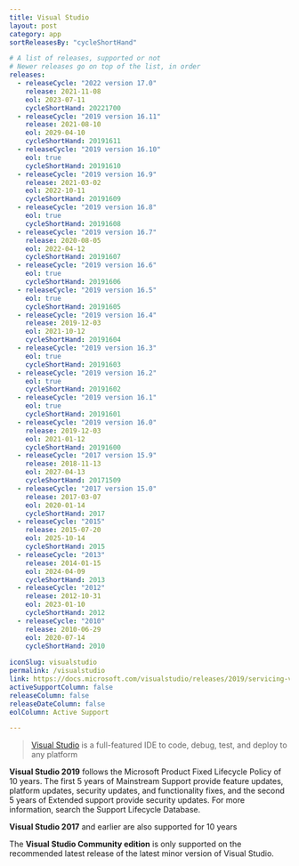 ```yaml
---
title: Visual Studio
layout: post
category: app
sortReleasesBy: "cycleShortHand"

# A list of releases, supported or not
# Newer releases go on top of the list, in order
releases:
  - releaseCycle: "2022 version 17.0"
    release: 2021-11-08
    eol: 2023-07-11
    cycleShortHand: 20221700
  - releaseCycle: "2019 version 16.11"
    release: 2021-08-10
    eol: 2029-04-10
    cycleShortHand: 20191611
  - releaseCycle: "2019 version 16.10"
    eol: true
    cycleShortHand: 20191610
  - releaseCycle: "2019 version 16.9"
    release: 2021-03-02
    eol: 2022-10-11
    cycleShortHand: 20191609
  - releaseCycle: "2019 version 16.8"
    eol: true
    cycleShortHand: 20191608
  - releaseCycle: "2019 version 16.7"
    release: 2020-08-05
    eol: 2022-04-12
    cycleShortHand: 20191607
  - releaseCycle: "2019 version 16.6"
    eol: true
    cycleShortHand: 20191606
  - releaseCycle: "2019 version 16.5"
    eol: true
    cycleShortHand: 20191605
  - releaseCycle: "2019 version 16.4"
    release: 2019-12-03
    eol: 2021-10-12
    cycleShortHand: 20191604
  - releaseCycle: "2019 version 16.3"
    eol: true
    cycleShortHand: 20191603
  - releaseCycle: "2019 version 16.2"
    eol: true
    cycleShortHand: 20191602
  - releaseCycle: "2019 version 16.1"
    eol: true
    cycleShortHand: 20191601
  - releaseCycle: "2019 version 16.0"
    release: 2019-12-03
    eol: 2021-01-12
    cycleShortHand: 20191600
  - releaseCycle: "2017 version 15.9"
    release: 2018-11-13
    eol: 2027-04-13
    cycleShortHand: 20171509
  - releaseCycle: "2017 version 15.0"
    release: 2017-03-07
    eol: 2020-01-14
    cycleShortHand: 2017
  - releaseCycle: "2015"
    release: 2015-07-20
    eol: 2025-10-14
    cycleShortHand: 2015
  - releaseCycle: "2013"
    release: 2014-01-15
    eol: 2024-04-09
    cycleShortHand: 2013
  - releaseCycle: "2012"
    release: 2012-10-31
    eol: 2023-01-10
    cycleShortHand: 2012
  - releaseCycle: "2010"
    release: 2010-06-29
    eol: 2020-07-14
    cycleShortHand: 2010
    
iconSlug: visualstudio
permalink: /visualstudio
link: https://docs.microsoft.com/visualstudio/releases/2019/servicing-vs2019
activeSupportColumn: false
releaseColumn: false
releaseDateColumn: false
eolColumn: Active Support

---
```

> [Visual Studio](https://visualstudio.microsoft.com/) is a full-featured IDE to code, debug, test, and deploy to any platform  

**Visual Studio 2019** follows the Microsoft Product Fixed Lifecycle Policy of 10 years. The first 5 years of Mainstream Support provide feature updates, platform updates, security updates, and functionality fixes, and the second 5 years of Extended support provide security updates. For more information, search the Support Lifecycle Database.

**Visual Studio 2017** and earlier are also supported for 10 years

The **Visual Studio Community edition** is only supported on the recommended latest release of the latest minor version of Visual Studio.
